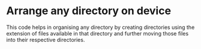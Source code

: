 # Arrange any directory on device
This code helps in organising any directory by creating directories using the extension of files available in that directory and further moving those files into their respective directories.